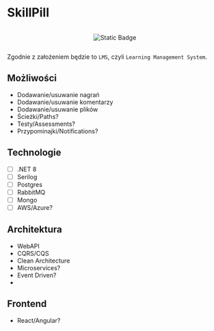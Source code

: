 # SkillPill

<div style="display: flex; flex-wrap: wrap; justify-content: center; align-items: center; text-align: center;">

  ![Static Badge](https://img.shields.io/badge/under-construction-yellow)
  
</div>

Zgodnie z założeniem będzie to `LMS`, czyli `Learning Management System`.


## Możliwości
- Dodawanie/usuwanie nagrań
- Dodawanie/usuwanie komentarzy
- Dodawanie/usuwanie plików
- Ścieżki/Paths?
- Testy/Assessments?
- Przypominajki/Notifications?


## Technologie
- [ ] .NET 8
- [ ] Serilog
- [ ] Postgres
- [ ] RabbitMQ
- [ ] Mongo
- [ ] AWS/Azure?

## Architektura
- WebAPI
- CQRS/CQS
- Clean Architecture
- Microservices?
- Event Driven?
- 

## Frontend
- React/Angular?